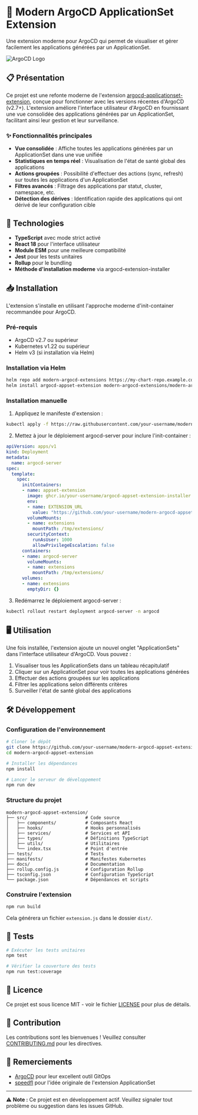 # 🚀 Modern ArgoCD ApplicationSet Extension

Une extension moderne pour ArgoCD qui permet de visualiser et gérer facilement les applications générées par un ApplicationSet.

![ArgoCD Logo](https://argo-cd.readthedocs.io/en/stable/assets/logo.png)

## 📋 Présentation

Ce projet est une refonte moderne de l'extension [argocd-applicationset-extension](https://github.com/speedfl/argocd-applicationset-extension), conçue pour fonctionner avec les versions récentes d'ArgoCD (v2.7+). L'extension améliore l'interface utilisateur d'ArgoCD en fournissant une vue consolidée des applications générées par un ApplicationSet, facilitant ainsi leur gestion et leur surveillance.

### ✨ Fonctionnalités principales

- **Vue consolidée** : Affiche toutes les applications générées par un ApplicationSet dans une vue unifiée
- **Statistiques en temps réel** : Visualisation de l'état de santé global des applications
- **Actions groupées** : Possibilité d'effectuer des actions (sync, refresh) sur toutes les applications d'un ApplicationSet
- **Filtres avancés** : Filtrage des applications par statut, cluster, namespace, etc.
- **Détection des dérives** : Identification rapide des applications qui ont dérivé de leur configuration cible

## 🔧 Technologies

- **TypeScript** avec mode strict activé
- **React 18** pour l'interface utilisateur
- **Module ESM** pour une meilleure compatibilité
- **Jest** pour les tests unitaires
- **Rollup** pour le bundling
- **Méthode d'installation moderne** via argocd-extension-installer

## 📥 Installation

L'extension s'installe en utilisant l'approche moderne d'init-container recommandée pour ArgoCD.

### Pré-requis

- ArgoCD v2.7 ou supérieur
- Kubernetes v1.22 ou supérieur
- Helm v3 (si installation via Helm)

### Installation via Helm

```bash
helm repo add modern-argocd-extensions https://my-chart-repo.example.com
helm install argocd-appset-extension modern-argocd-extensions/modern-argocd-appset-extension -n argocd
```

### Installation manuelle

1. Appliquez le manifeste d'extension :

```bash
kubectl apply -f https://raw.githubusercontent.com/your-username/modern-argocd-appset-extension/main/manifests/install.yaml -n argocd
```

2. Mettez à jour le déploiement argocd-server pour inclure l'init-container :

```yaml
apiVersion: apps/v1
kind: Deployment
metadata:
  name: argocd-server
spec:
  template:
    spec:
      initContainers:
      - name: appset-extension
        image: ghcr.io/your-username/argocd-appset-extension-installer:latest
        env:
        - name: EXTENSION_URL
          value: "https://github.com/your-username/modern-argocd-appset-extension/releases/download/v1.0.0/extension.tar"
        volumeMounts:
        - name: extensions
          mountPath: /tmp/extensions/
        securityContext:
          runAsUser: 1000
          allowPrivilegeEscalation: false
      containers:
      - name: argocd-server
        volumeMounts:
        - name: extensions
          mountPath: /tmp/extensions/
      volumes:
      - name: extensions
        emptyDir: {}
```

3. Redémarrez le déploiement argocd-server :

```bash
kubectl rollout restart deployment argocd-server -n argocd
```

## 🖥️ Utilisation

Une fois installée, l'extension ajoute un nouvel onglet "ApplicationSets" dans l'interface utilisateur d'ArgoCD. Vous pouvez :

1. Visualiser tous les ApplicationSets dans un tableau récapitulatif
2. Cliquer sur un ApplicationSet pour voir toutes les applications générées
3. Effectuer des actions groupées sur les applications
4. Filtrer les applications selon différents critères
5. Surveiller l'état de santé global des applications

## 🛠️ Développement

### Configuration de l'environnement

```bash
# Cloner le dépôt
git clone https://github.com/your-username/modern-argocd-appset-extension.git
cd modern-argocd-appset-extension

# Installer les dépendances
npm install

# Lancer le serveur de développement
npm run dev
```

### Structure du projet

```
modern-argocd-appset-extension/
├── src/                      # Code source
│   ├── components/           # Composants React
│   ├── hooks/                # Hooks personnalisés
│   ├── services/             # Services et API
│   ├── types/                # Définitions TypeScript
│   ├── utils/                # Utilitaires
│   └── index.tsx             # Point d'entrée
├── tests/                    # Tests
├── manifests/                # Manifestes Kubernetes
├── docs/                     # Documentation
├── rollup.config.js          # Configuration Rollup
├── tsconfig.json             # Configuration TypeScript
└── package.json              # Dépendances et scripts
```

### Construire l'extension

```bash
npm run build
```

Cela générera un fichier `extension.js` dans le dossier `dist/`.

## 🧪 Tests

```bash
# Exécuter les tests unitaires
npm test

# Vérifier la couverture des tests
npm run test:coverage
```

## 📝 Licence

Ce projet est sous licence MIT - voir le fichier [LICENSE](LICENSE) pour plus de détails.

## 🤝 Contribution

Les contributions sont les bienvenues ! Veuillez consulter [CONTRIBUTING.md](CONTRIBUTING.md) pour les directives.

## 🙏 Remerciements

- [ArgoCD](https://argoproj.github.io/cd/) pour leur excellent outil GitOps
- [speedfl](https://github.com/speedfl) pour l'idée originale de l'extension ApplicationSet

---

⚠️ **Note :** Ce projet est en développement actif. Veuillez signaler tout problème ou suggestion dans les issues GitHub.